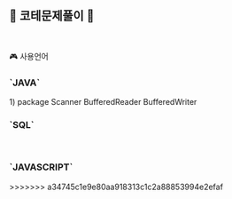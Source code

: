 <h2>📑 코테문제풀이 📑</h2> <br>

🎮 사용언어 <br>
<h3>`JAVA`</h3>
 1) package 
 Scanner 
 BufferedReader 
 BufferedWriter
<br>

<h3>`SQL`</h3>
<br> 

<h3>`JAVASCRIPT`</h3>
>>>>>>> a34745c1e9e80aa918313c1c2a88853994e2efaf
